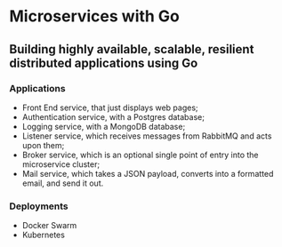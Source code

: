 # Microservices with Go
## Building highly available, scalable, resilient distributed applications using Go

### Applications
- Front End service, that just displays web pages;
- Authentication service, with a Postgres database;
- Logging service, with a MongoDB database;
- Listener service, which receives messages from RabbitMQ and acts upon them;
- Broker service, which is an optional single point of entry into the microservice cluster;
- Mail service, which takes a JSON payload, converts into a formatted email, and send it out.

### Deployments
- Docker Swarm
- Kubernetes
